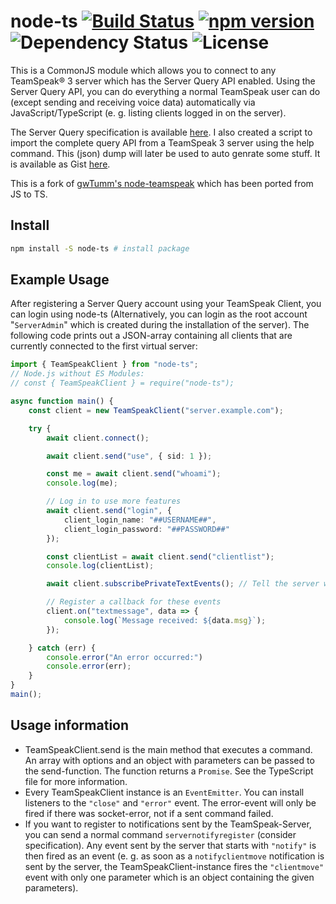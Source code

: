 # node-ts [![Build Status](https://travis-ci.com/nikeee/node-ts.svg?branch=master)](https://travis-ci.com/nikeee/node-ts) [![npm version](https://badge.fury.io/js/node-ts.svg)](http://badge.fury.io/js/node-ts) ![Dependency Status](https://david-dm.org/nikeee/node-ts.svg) ![License](https://img.shields.io/npm/l/node-ts.svg)

This is a CommonJS module which allows you to connect to any TeamSpeak® 3 server which has the Server Query API enabled. Using the Server Query API, you can do everything a normal TeamSpeak user can do (except sending and receiving voice data) automatically via JavaScript/TypeScript (e. g. listing clients logged in on the server).

The Server Query specification is available [here](http://media.teamspeak.com/ts3_literature/TeamSpeak%203%20Server%20Query%20Manual.pdf). I also created a script to import the complete query API from a TeamSpeak 3 server using the help command. This (json) dump will later be used to auto genrate some stuff. It is available as Gist [here](https://gist.github.com/nikeee/71e71439dd91999a3692).

This is a fork of [gwTumm's node-teamspeak](https://github.com/gwTumm/node-teamspeak) which has been ported from JS to TS.

## Install
```bash
npm install -S node-ts # install package
```

## Example Usage
After registering a Server Query account using your TeamSpeak Client, you can login using node-ts (Alternatively, you can login as the root account "`ServerAdmin`" which is created during the installation of the server). The following code prints out a JSON-array containing all clients that are currently connected to the first virtual server:

```TypeScript
import { TeamSpeakClient } from "node-ts";
// Node.js without ES Modules:
// const { TeamSpeakClient } = require("node-ts");

async function main() {
	const client = new TeamSpeakClient("server.example.com");

	try {
		await client.connect();

		await client.send("use", { sid: 1 });

		const me = await client.send("whoami");
		console.log(me);

		// Log in to use more features
		await client.send("login", {
			client_login_name: "##USERNAME##",
			client_login_password: "##PASSWORD##"
		});

		const clientList = await client.send("clientlist");
		console.log(clientList);

		await client.subscribePrivateTextEvents(); // Tell the server we want to receive private text events

		// Register a callback for these events
		client.on("textmessage", data => {
			console.log(`Message received: ${data.msg}`);
		});

	} catch (err) {
		console.error("An error occurred:")
		console.error(err);
	}
}
main();
```

## Usage information

* TeamSpeakClient.send is the main method that executes a command. An array with options and an object with parameters can be passed to the send-function. The function returns a `Promise`. See the TypeScript file for more information.
* Every TeamSpeakClient instance is an `EventEmitter`. You can install listeners to the `"close"` and `"error"` event. The error-event will only be fired if there was socket-error, not if a sent command failed.
* If you want to register to notifications sent by the TeamSpeak-Server, you can send a normal command `servernotifyregister` (consider specification). Any event sent by the server that starts with `"notify"` is then fired as an event (e. g. as soon as a `notifyclientmove` notification is sent by the server, the TeamSpeakClient-instance fires the `"clientmove"` event with only one parameter which is an object containing the given parameters).
